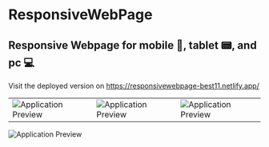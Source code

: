 # ResponsiveWebPage
## Responsive Webpage for mobile 📱, tablet 📟, and pc 💻

Visit the deployed version on https://responsivewebpage-best11.netlify.app/

|   |   |   |
|---|---|---|
| ![Application Preview](https://github.com/KhaledTaymour/ResponsiveWebPage/tree/master/assets/screenshots/mobile.png?raw=true) | ![Application Preview](https://github.com/KhaledTaymour/ResponsiveWebPage/tree/master/assets/screenshots/tablet.png?raw=true) | ![Application Preview](https://github.com/KhaledTaymour/ResponsiveWebPage/tree/master/assets/screenshots/pc.png?raw=true)  |


![Application Preview](https://github.com/KhaledTaymour/ResponsiveWebPage/tree/master/assets/screenshots/mobile.png?raw=true)
